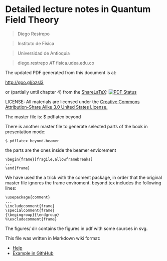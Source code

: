 Detailed lecture notes in Quantum Field Theory
=============================================



> Diego Restrepo

> Instituto de Física

> Universidad de Antioquia

> diego.restrepo _AT_ fisica.udea.edu.co

The updated PDF generated from this document is at:

http://goo.gl/ozsl3

or (partially until chapter 4) from the [ShareLaTeX](https://www.sharelatex.com/github): [![PDF Status](https://www.sharelatex.com/github/repos/rescolo/beyond-the-standard-model/builds/latest/badge.svg)](https://www.sharelatex.com/github/repos/rescolo/beyond-the-standard-model/builds/latest/output.pdf)

LICENSE: All materials are licensed under the [Creative Commons Attribution-Share Alike 3.0 United States License.](http://creativecommons.org/licenses/by-sa/3.0/us/)

The master file is:
    $ pdflatex beyond

There is another master file to generate selected parts of the book in
presentation mode:

    $ pdflatex beyond.beamer


the parts are the ones inside the beamer enviorement

    \begin{frame}[fragile,allowframebreaks]
    ...
    \end{frame}

We have used the a trick with the coment package, in order that the
original master file ignores the frame enviroment. beyond.tex includes
the following lines:

    \usepackage{comment}
    ...	
    \includecomment{frame}
    \specialcomment{frame}
    {\begingroup}{\endgroup}
    %\excludecomment{frame}

The figures/ dir contains the figures in pdf with some sources in svg.

This file was written in Markdown wiki format: 

* [Help](http://daringfireball.net/projects/markdown/syntax)
* [Example in GithHub](https://raw.github.com/github/gollum/master/README.md)



